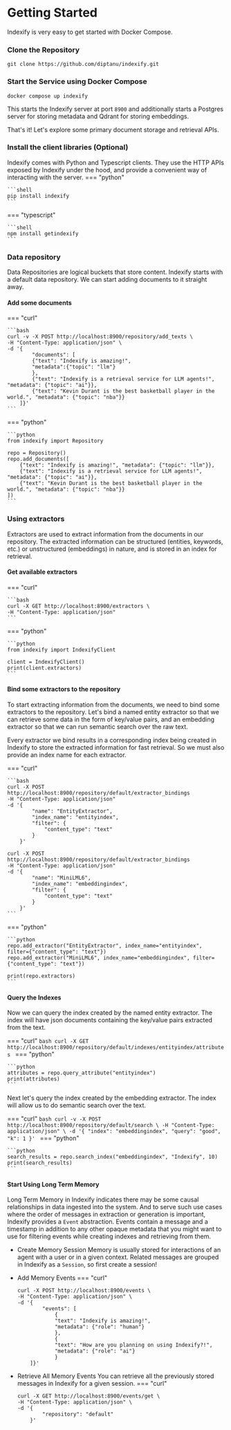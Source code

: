 # Getting Started

Indexify is very easy to get started with Docker Compose.

### Clone the Repository
```shell
git clone https://github.com/diptanu/indexify.git
```

### Start the Service using Docker Compose
```shell
docker compose up indexify
```
This starts the Indexify server at port `8900` and additionally starts a Postgres server for storing metadata and Qdrant for storing embeddings.

That's it! Let's explore some primary document storage and retrieval APIs.

### Install the client libraries (Optional)
Indexify comes with Python and Typescript clients. They use the HTTP APIs exposed by Indexify under the hood, and provide a convenient way of interacting with the server.
=== "python"

    ```shell
    pip install indexify
    ```
=== "typescript"

    ```shell
    npm install getindexify
    ```

### Data repository

Data Repositories are logical buckets that store content. Indexify starts with a default data repository. We can start adding documents to it straight away.

#### Add some documents

=== "curl"

    ```bash
    curl -v -X POST http://localhost:8900/repository/add_texts \
    -H "Content-Type: application/json" \
    -d '{
            "documents": [ 
            {"text": "Indexify is amazing!", 
            "metadata":{"topic": "llm"} 
            },
            {"text": "Indexify is a retrieval service for LLM agents!", "metadata": {"topic": "ai"}}, 
            {"text": "Kevin Durant is the best basketball player in the world.", "metadata": {"topic": "nba"}}
        ]}' 
    ```
=== "python"

    ```python
    from indexify import Repository

    repo = Repository()
    repo.add_documents([
        {"text": "Indexify is amazing!", "metadata": {"topic": "llm"}},
        {"text": "Indexify is a retrieval service for LLM agents!", "metadata": {"topic": "ai"}},
        {"text": "Kevin Durant is the best basketball player in the world.", "metadata": {"topic": "nba"}}
    ])
    ```

### Using extractors

Extractors are used to extract information from the documents in our repository. The extracted information can be structured (entities, keywords, etc.) or unstructured (embeddings) in nature, and is stored in an index for retrieval. 

#### Get available extractors

=== "curl"

    ```bash
    curl -X GET http://localhost:8900/extractors \
    -H "Content-Type: application/json" 
    ```
=== "python"

    ```python
    from indexify import IndexifyClient

    client = IndexifyClient()
    print(client.extractors)
    ```

#### Bind some extractors to the repository

To start extracting information from the documents, we need to bind some extractors to the repository. Let's bind a named entity extractor so that we can retrieve some data in the form of key/value pairs, and an embedding extractor so that we can run semantic search over the raw text.

Every extractor we bind results in a corresponding index being created in Indexify to store the extracted information for fast retrieval. So we must also provide an index name for each extractor.

=== "curl"

    ```bash
    curl -X POST http://localhost:8900/repository/default/extractor_bindings
    -H "Content-Type: application/json"
    -d '{
            "name": "EntityExtractor",
            "index_name": "entityindex",
            "filter": {
                "content_type": "text"
            }
        }'

    curl -X POST http://localhost:8900/repository/default/extractor_bindings
    -H "Content-Type: application/json"
    -d '{
            "name": "MiniLML6",
            "index_name": "embeddingindex",
            "filter": {
                "content_type": "text"
            }
        }'
    ```
=== "python"

    ```python
    repo.add_extractor("EntityExtractor", index_name="entityindex", filter={"content_type": "text"})
    repo.add_extractor("MiniLML6", index_name="embeddingindex", filter={"content_type": "text"})

    print(repo.extractors)
    ```


#### Query the Indexes

Now we can query the index created by the named entity extractor. The index will have json documents containing the key/value pairs extracted from the text.

=== "curl"
    ```bash
    curl -X GET http://localhost:8900/repository/default/indexes/entityindex/attributes
    ```
=== "python"

    ```python
    attributes = repo.query_attribute("entityindex")
    print(attributes)
    ```

Next let's query the index created by the embedding extractor. The index will allow us to do semantic search over the text.

=== "curl"
    ```bash
    curl -v -X POST http://localhost:8900/repository/default/search \
    -H "Content-Type: application/json" \
    -d '{
            "index": "embeddingindex",
            "query": "good", 
            "k": 1
        }'
    ```
=== "python"

    ```python
    search_results = repo.search_index("embeddingindex", "Indexify", 10)
    print(search_results)
    ```


#### Start Using Long Term Memory
Long Term Memory in Indexify indicates there may be some causal relationships in data ingested into the system. And to serve such use cases where the order of messages in extraction or generation is important, Indexify provides a `Event` abstraction. Events contain a message and a timestamp in addition to any other opaque metadata that you might want to use for filtering events while creating indexes and retrieving from them.
- Create Memory Session
Memory is usually stored for interactions of an agent with a user or in a given context. Related messages are grouped in Indexify as a `Session`, so first create a session!

- Add Memory Events
=== "curl"
    ```
    curl -X POST http://localhost:8900/events \
    -H "Content-Type: application/json" \
    -d '{
            "events": [
                {
                "text": "Indexify is amazing!",
                "metadata": {"role": "human"}
                },
                {
                "text": "How are you planning on using Indexify?!",
                "metadata": {"role": "ai"}
                }
        ]}'
    ```


- Retrieve All Memory Events
You can retrieve all the previously stored messages in Indexify for a given session.
=== "curl"
    ```
    curl -X GET http://localhost:8900/events/get \
    -H "Content-Type: application/json" \
    -d '{
            "repository": "default"
        }'
    ```